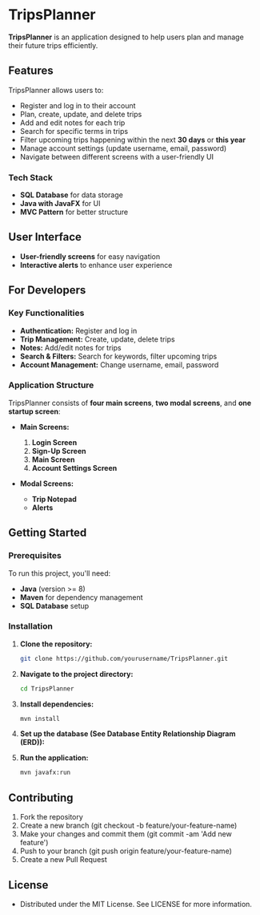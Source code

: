 ﻿# **TripsPlanner**

**TripsPlanner** is an application designed to help users plan and manage their future trips efficiently.

## **Features**
TripsPlanner allows users to:
- Register and log in to their account
- Plan, create, update, and delete trips
- Add and edit notes for each trip
- Search for specific terms in trips
- Filter upcoming trips happening within the next **30 days** or **this year**
- Manage account settings (update username, email, password)
- Navigate between different screens with a user-friendly UI

### **Tech Stack**
- **SQL Database** for data storage
- **Java with JavaFX** for UI
- **MVC Pattern** for better structure

## **User Interface**
- **User-friendly screens** for easy navigation
- **Interactive alerts** to enhance user experience

## **For Developers**

### **Key Functionalities**
- **Authentication:** Register and log in
- **Trip Management:** Create, update, delete trips
- **Notes:** Add/edit notes for trips
- **Search & Filters:** Search for keywords, filter upcoming trips
- **Account Management:** Change username, email, password

### **Application Structure**
TripsPlanner consists of **four main screens**, **two modal screens**, and **one startup screen**:

- **Main Screens:**
  1. **Login Screen**
  2. **Sign-Up Screen**
  3. **Main Screen**
  4. **Account Settings Screen**

- **Modal Screens:**
  - **Trip Notepad**
  - **Alerts**

## **Getting Started**

### **Prerequisites**
To run this project, you'll need:
- **Java** (version >= 8)
- **Maven** for dependency management
- **SQL Database** setup 

### **Installation**

1. **Clone the repository:**
    ```bash
   git clone https://github.com/yourusername/TripsPlanner.git

2. **Navigate to the project directory:**
    ```bash
    cd TripsPlanner

3. **Install dependencies:**
    ```bash
    mvn install


4. **Set up the database (See Database Entity Relationship Diagram (ERD)):**


5. **Run the application:**
    ```bash
    mvn javafx:run


## **Contributing**

1. Fork the repository
2. Create a new branch (git checkout -b feature/your-feature-name)
3. Make your changes and commit them (git commit -am 'Add new feature')
4. Push to your branch (git push origin feature/your-feature-name)
5. Create a new Pull Request

## **License**
* Distributed under the MIT License. See LICENSE for more information.
